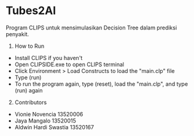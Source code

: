 # Tubes2AI
Program CLIPS untuk mensimulasikan Decision Tree dalam prediksi penyakit.


1. How to Run
-  Install CLIPS if you haven't
- Open CLIPSIDE.exe to open CLIPS terminal 
-  Click Environment > Load Constructs to load the "main.clp" file
-  Type (run)
- To run the program again, type (reset), load the "main.clp", and type (run) again

2. Contributors 
- Vionie Novencia 13520006
- Jaya Mangalo 13520015
- Aldwin Hardi Swastia 13520167